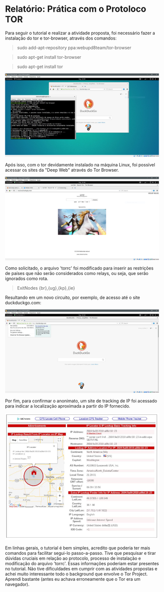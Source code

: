 # Relatório: Prática com o Protoloco TOR

Para seguir o tutorial e realizar a atividade proposta, foi necessário fazer a instalação do tor e tor-browser, através dos comandos:

> sudo add-apt-repository ppa:webupd8team/tor-browser

> sudo apt-get install tor-browser

>sudo apt-get install tor

![](screenshots/instalacao.jpg)

Após isso, com o tor devidamente instalado na máquina Linux, foi possível acessar os sites da "Deep Web" através do Tor Browser.

![](screenshots/buscador.jpg)

Como solicitado, o arquivo 'torrc' foi modificado para inserir as restrições de países que não serão considerados  como relays, ou seja, que serão ignorados como rota.

> ExitNodes {br},{ug},{kp},{ie}

Resultando em um novo circuito, por exemplo, de acesso até o site duckduckgo.com:

![](screenshots/exclude_result.jpg)

Por fim, para confirmar o anonimato, um site de tracking de IP foi acessado para indicar a localização aproximada a partir do IP fornecido.

![](screenshots/anonimo.jpg)


Em linhas gerais, o tutorial é bem simples, acredito que poderia ter mais comandos para facilitar segui-lo passo-a-passo. Tive que pesquisar e tirar dúvidas cruciais em relação ao protocolo, processo de instalação e modificação do arquivo 'torrc'. Essas informações poderiam estar presentes no tutorial. Não tive dificuldades em cumprir com as atividades propostas e achei muito interessante todo o background que envolve o Tor Project. Aprendi bastante (antes eu achava erroneamente que o Tor era um navegador).